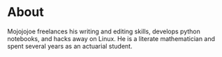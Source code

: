 # About

Mojojojoe freelances his writing and editing skills, develops python notebooks, and hacks away on Linux. He is a literate mathematician and spent several years as an actuarial student. 
